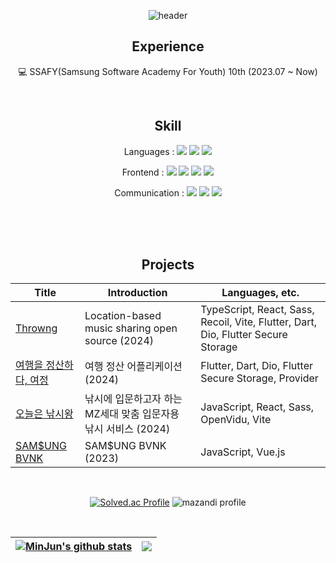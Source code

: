 <div align="center"> 

![header](https://capsule-render.vercel.app/api?type=venom&color=7b66ff&height=160&section=header&text=민준's%20github&fontSize=40)

## Experience

💻 SSAFY(Samsung Software Academy For Youth) 10th (2023.07 ~ Now)<br>

<br/>

## Skill

Languages :
  <img src="https://img.shields.io/badge/Javascript-F7DF1E?style=for-the-badge&logo=javascript&logoColor=white"/>
  <img src="https://img.shields.io/badge/Typecript-3178C6?style=for-the-badge&logo=typescript&logoColor=white"/>
  <img src="https://img.shields.io/badge/dart-0175C2?style=for-the-badge&logo=dart&logoColor=white"/>
  
Frontend :
  <img src="https://img.shields.io/badge/React-61DAFB?style=for-the-badge&logo=react&logoColor=white"/>
  <img src="https://img.shields.io/badge/recoil-3578E5?style=for-the-badge&logo=recoil&logoColor=white"/>
  <img src="https://img.shields.io/badge/sass-CC6699?style=for-the-badge&logo=sass&logoColor=white"/>
  <img src="https://img.shields.io/badge/flutter-02569B?style=for-the-badge&logo=flutter&logoColor=white"/>


Communication : 
  <img src="https://img.shields.io/badge/Git-F05032?style=for-the-badge&logo=git&logoColor=white"/>
  <img src="https://img.shields.io/badge/Jira-0052CC?style=for-the-badge&logo=jirasoftware&logoColor=white"/>
  <img src="https://img.shields.io/badge/Notion-000000?style=for-the-badge&logo=notion&logoColor=white"/>


<br/><br/><br/>

## Projects



| Title | Introduction | Languages, etc. |
| ------------- | ------------- | ------------- |
| <a href="https://github.com/muminjun/Throwng">Throwng</a> | Location-based music sharing open source (2024) | TypeScript, React, Sass, Recoil, Vite, Flutter, Dart, Dio, Flutter Secure Storage |
| <a href="https://github.com/muminjun/yeojung">여행을 정산하다, 여정</a> | 여행 정산 어플리케이션 (2024) | Flutter, Dart, Dio, Flutter Secure Storage, Provider |
| <a href="https://github.com/muminjun/Gitaehasam">오늘은 낚시왕</a> | 낚시에 입문하고자 하는 MZ세대 맞춤 입문자용 낚시 서비스 (2024) | JavaScript, React, Sass, OpenVidu, Vite |
| <a href="https://github.com/muminjun/ssafy_pjt_SAMSUNG_BVNK">SAM$UNG BVNK</a> | SAM$UNG BVNK (2023) | JavaScript, Vue.js |

<br>

[![Solved.ac Profile](http://mazassumnida.wtf/api/v2/generate_badge?boj=yid0816)](https://solved.ac/yid0816/) 
![mazandi profile](http://mazandi.herokuapp.com/api?handle=yid0816&theme=warm)

<br>


| <a href="https://github.com/anuraghazra/github-readme-stats"><img align="center" src="https://github-readme-stats.vercel.app/api?username=muminjun&rank_icon=github&show_icons=true&theme=default_repocard&hide_border=true" alt="MinJun's github stats" /></a> | <a href="https://github.com/anuraghazra/github-readme-stats"><img align="center" src="https://github-readme-stats.vercel.app/api/top-langs/?username=muminjun&layout=compact&theme=buefy&hide_border=true" /></a> |
| ------------- | ------------- |






</div>